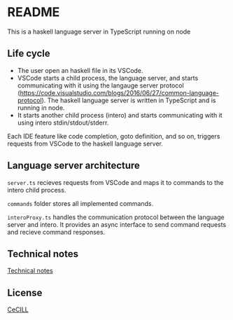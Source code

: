 # README

This is a haskell language server in TypeScript running on node

## Life cycle

- The user open an haskell file in its VSCode.
- VSCode starts a child process, the language server, and starts communicating with it using the langauge server protocol (https://code.visualstudio.com/blogs/2016/06/27/common-language-protocol).
The haskell language server is written in TypeScript and is running in node.
- It starts another child process (intero) and starts communicating with it using intero stdin/stdout/stderr.

Each IDE feature like code completion, goto definition, and so on, triggers requests from VSCode to the haskell language server.

## Language server architecture

`server.ts` recieves requests from VSCode and maps it to commands to the intero child process.

`commands` folder stores all implemented commands.

`interoProxy.ts` handles the communication protocol between the language server and intero. It provides an async interface to send command requests and recieve command responses.

## Technical notes

[Technical notes](Notes.md)

## License
[CeCILL](LICENSE)